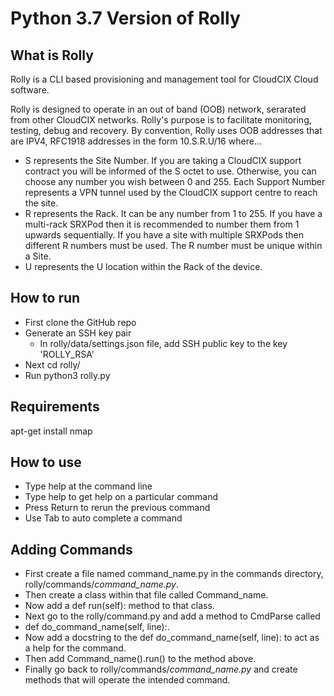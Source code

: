 # Python 3.7 Version of Rolly

## What is Rolly

Rolly is a CLI based provisioning and management tool for CloudCIX Cloud software.

Rolly is designed to operate in an out of band (OOB) network, serarated from other CloudCIX networks. Rolly's purpose is to facilitate monitoring, testing, debug and recovery. By convention, Rolly uses OOB addresses that are IPV4, RFC1918 addresses in the form 10.S.R.U/16 where...

*	S represents the Site Number. If you are taking a CloudCIX support contract you will be informed of the S octet to use. Otherwise, you can choose any number you wish between 0 and 255. Each Support Number represents a VPN tunnel used by the CloudCIX support centre to reach the site.
*	R represents the Rack. It can be any number from 1 to 255. If you have a multi-rack SRXPod then it is recommended to number them from 1 upwards sequentially. If you have a site with multiple SRXPods then different R numbers must be used. The R number must be unique within a Site.
*	U represents the U location within the Rack of the device.


## How to run

* First clone the GitHub repo
* Generate an SSH key pair
  * In rolly/data/settings.json file, add SSH public key to the key 'ROLLY_RSA'
* Next cd rolly/
* Run python3 rolly.py


## Requirements

apt-get install nmap

## How to use

* Type help at the command line
* Type help <command> to get help on a particular command
* Press Return to rerun the previous command
* Use Tab to auto complete a command

## Adding Commands

* First create a file named command_name.py in the commands directory, rolly/commands/*command_name.py*.
* Then create a class within that file called Command_name.
* Now add a def run(self): method to that class.
* Next go to the rolly/command.py and add a method to CmdParse called
* def do_command_name(self, line):.
* Now add a docstring to the def do_command_name(self, line): to act as a help for the command.
* Then add Command_name().run() to the method above.
* Finally go back to rolly/commands/*command_name.py* and create methods that will operate the intended command.
